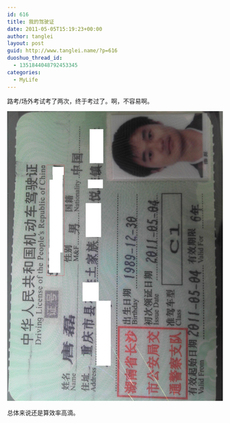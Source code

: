 ```yaml
---
id: 616
title: 我的驾驶证
date: 2011-05-05T15:19:23+00:00
author: tanglei
layout: post
guid: http://www.tanglei.name/?p=616
duoshuo_thread_id:
  - 1351844048792453345
categories:
  - MyLife
---
```

路考/场外考试考了两次，终于考过了。啊，不容易啊。

[<img class="aligncenter size-medium wp-image-618" title="driver's license" src="/wp-content/uploads/2011/05/drivers-license1.jpg" alt="驾驶证"  />](/wp-content/uploads/2011/05/drivers-license1.jpg)

[](/wp-content/uploads/2011/05/drivers-license1.jpg)总体来说还是算效率高滴。
